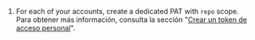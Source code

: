 1. For each of your accounts, create a dedicated PAT with `repo` scope. Para obtener más información, consulta la sección "[Crear un token de acceso personal](/authentication/keeping-your-account-and-data-secure/creating-a-personal-access-token)".